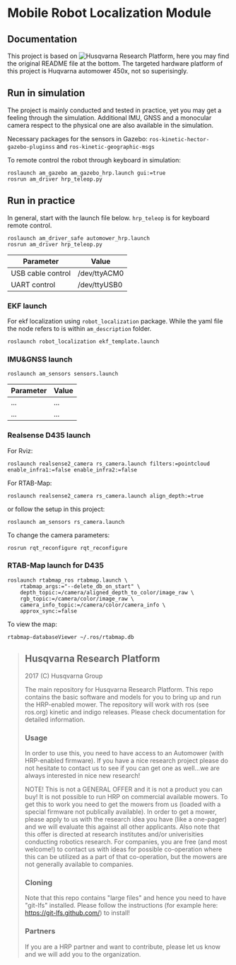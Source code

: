 Mobile Robot Localization Module
======

## Documentation
This project is based on ![Husqvarna Research Platform](https://github.com/HusqvarnaResearch/hrp), here you may find the original README file at the bottom. The targeted hardware platform of this project is Huqvarna automower 450x, not so superisingly. 


## Run in simulation
The project is mainly conducted and tested in practice, yet you may get a feeling through the simulation. Additional IMU, GNSS and a monocular camera respect to the physical one are also available in the simulation.  

Necessary packages for the sensors in Gazebo: 
`ros-kinetic-hector-gazebo-pluginss` and `ros-kinetic-geographic-msgs`

To remote control the robot through keyboard in simulation:
```
roslaunch am_gazebo am_gazebo_hrp.launch gui:=true
rosrun am_driver hrp_teleop.py
```

## Run in practice
In general, start with the launch file below. `hrp_teleop` is for keyboard remote control. 
```
roslaunch am_driver_safe automower_hrp.launch
rosrun am_driver hrp_teleop.py
```
Parameter | Value
----------|-------
USB cable control | /dev/ttyACM0
UART control      | /dev/ttyUSB0

### EKF launch
For ekf localization using `robot_localization` package. While the yaml file the node refers to is within `am_description` folder.
```
roslaunch robot_localization ekf_template.launch
```

### IMU&GNSS launch
``` 
roslaunch am_sensors sensors.launch
```
Parameter | Value
----------|-------
... 		| ...
...      	| ...

### Realsense D435 launch
For Rviz:
```
roslaunch realsense2_camera rs_camera.launch filters:=pointcloud enable_infra1:=false enable_infra2:=false
```
For RTAB-Map:
```
roslaunch realsense2_camera rs_camera.launch align_depth:=true
```
or follow the setup in this project:  
```
roslaunch am_sensors rs_camera.launch
```
To change the camera parameters:
```
rosrun rqt_reconfigure rqt_reconfigure
```

### RTAB-Map launch for D435
``` 
roslaunch rtabmap_ros rtabmap.launch \
    rtabmap_args:="--delete_db_on_start" \
    depth_topic:=/camera/aligned_depth_to_color/image_raw \
    rgb_topic:=/camera/color/image_raw \
    camera_info_topic:=/camera/color/camera_info \
    approx_sync:=false
```
To view the map:
```
rtabmap-databaseViewer ~/.ros/rtabmap.db
```


>## Husqvarna Research Platform
>
>2017 (C) Husqvarna Group
>
>The main repository for Husqvarna Research Platform. This repo contains the basic software and models for you to bring up and run the HRP-enabled mower.
The repository will work with ros (see ros.org) kinetic and indigo releases. Please check documentation for detailed information.
>
>### Usage
>In order to use this, you need to have access to an Automower (with HRP-enabled firmware). If you have a nice research project please do not hesitate to contact us to see if you can 
>get one as well...we are always interested in nice new research!
>
>NOTE! This is not a GENERAL OFFER and it is not a product you can buy! 
>It is not possible to run HRP on commercial available mowers. To get this to work you need to get the mowers from us (loaded with a 
>special firmware not publically available). In order to get a mower, please apply to us with the research idea you have (like a one-pager) 
>and we will evaluate this against all other applicants. Also note that this offer is directed at research institutes and/or univerisities 
>conducting robotics research. For companies, you are free (and most welcome!) to contact us with ideas for possible co-operation 
>where this can be utilized as a part of that co-operation, but the mowers are not generally available to companies.
>
>### Cloning
>Note that this repo contains "large files" and hence you need to have "git-lfs" installed. Please follow the instructions (for example here: https://git-lfs.github.com/) to install!
>
>### Partners
>If you are a HRP partner and want to contribute, please let us know and we will add you to the organization.
>
